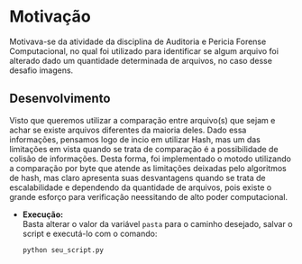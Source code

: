 # Motivação

Motivava-se da atividade da disciplina de Auditoria e Pericia Forense Computacional, no qual foi utilizado para identificar se algum arquivo foi alterado dado um quantidade determinada de arquivos, no caso desse desafio imagens.


## Desenvolvimento

Visto que queremos utilizar a comparação entre arquivo(s) que sejam e achar se existe arquivos diferentes da maioria deles. Dado essa informações, pensamos logo de incio em utilizar Hash, mas um das limitações em vista quando se trata de comparação é a possibilidade de colisão de informações. Desta forma, foi implementado o motodo utilizando a comparação por byte que atende as limitações deixadas pelo algoritmos de hash, mas claro apresenta suas desvantagens quando se trata de escalabilidade e dependendo da quantidade de arquivos, pois existe o grande esforço para verificação neessitando de alto poder computacional.

- **Execução:**  
  Basta alterar o valor da variável `pasta` para o caminho desejado, salvar o script e executá-lo com o comando:

  ```bash
  python seu_script.py
